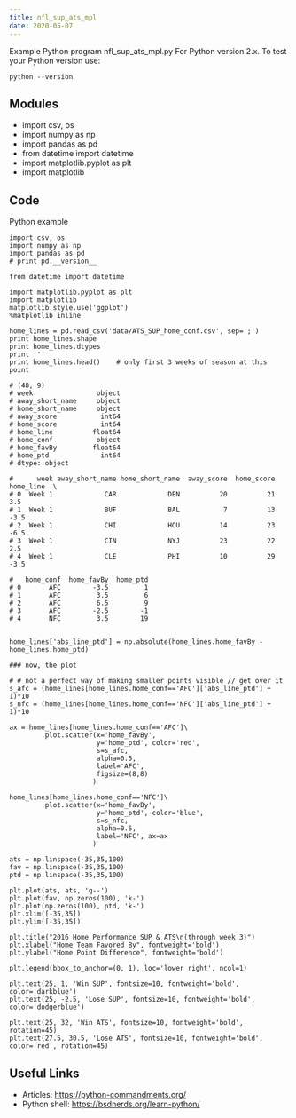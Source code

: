 ```yaml
---
title: nfl_sup_ats_mpl
date: 2020-05-07
---
```

Example Python program nfl_sup_ats_mpl.py
For Python version 2.x.
To test your Python version use:

    python --version

## Modules

* import csv, os
* import numpy as np
* import pandas as pd
* from datetime import datetime
* import matplotlib.pyplot as plt
* import matplotlib

## Code

Python example

    import csv, os
    import numpy as np
    import pandas as pd
    # print pd.__version__
    
    from datetime import datetime
    
    import matplotlib.pyplot as plt
    import matplotlib
    matplotlib.style.use('ggplot')
    %matplotlib inline
    
    home_lines = pd.read_csv('data/ATS_SUP_home_conf.csv', sep=';')
    print home_lines.shape
    print home_lines.dtypes
    print ''
    print home_lines.head()    # only first 3 weeks of season at this point
    
    # (48, 9)
    # week                object
    # away_short_name     object
    # home_short_name     object
    # away_score           int64
    # home_score           int64
    # home_line          float64
    # home_conf           object
    # home_favBy         float64
    # home_ptd             int64
    # dtype: object
    
    #      week away_short_name home_short_name  away_score  home_score  home_line  \
    # 0  Week 1             CAR             DEN          20          21        3.5   
    # 1  Week 1             BUF             BAL           7          13       -3.5   
    # 2  Week 1             CHI             HOU          14          23       -6.5   
    # 3  Week 1             CIN             NYJ          23          22        2.5   
    # 4  Week 1             CLE             PHI          10          29       -3.5   
    
    #   home_conf  home_favBy  home_ptd  
    # 0       AFC        -3.5         1  
    # 1       AFC         3.5         6  
    # 2       AFC         6.5         9  
    # 3       AFC        -2.5        -1  
    # 4       NFC         3.5        19 
    
    
    home_lines['abs_line_ptd'] = np.absolute(home_lines.home_favBy - home_lines.home_ptd)
    
    ### now, the plot
    
    # # not a perfect way of making smaller points visible // get over it
    s_afc = (home_lines[home_lines.home_conf=='AFC']['abs_line_ptd'] + 1)*10
    s_nfc = (home_lines[home_lines.home_conf=='NFC']['abs_line_ptd'] + 1)*10
    
    ax = home_lines[home_lines.home_conf=='AFC']\
            .plot.scatter(x='home_favBy', 
                          y='home_ptd', color='red',
                          s=s_afc,
                          alpha=0.5,
                          label='AFC',
                          figsize=(8,8)
                         )
        
    home_lines[home_lines.home_conf=='NFC']\
            .plot.scatter(x='home_favBy', 
                          y='home_ptd', color='blue',
                          s=s_nfc,
                          alpha=0.5,
                          label='NFC', ax=ax
                         )
    
    ats = np.linspace(-35,35,100)
    fav = np.linspace(-35,35,100)
    ptd = np.linspace(-35,35,100)
    
    plt.plot(ats, ats, 'g--')
    plt.plot(fav, np.zeros(100), 'k-')
    plt.plot(np.zeros(100), ptd, 'k-')
    plt.xlim([-35,35])
    plt.ylim([-35,35])
    
    plt.title("2016 Home Performance SUP & ATS\n(through week 3)")
    plt.xlabel("Home Team Favored By", fontweight='bold')
    plt.ylabel("Home Point Difference", fontweight='bold')
    
    plt.legend(bbox_to_anchor=(0, 1), loc='lower right', ncol=1)
    
    plt.text(25, 1, 'Win SUP', fontsize=10, fontweight='bold', color='darkblue')
    plt.text(25, -2.5, 'Lose SUP', fontsize=10, fontweight='bold', color='dodgerblue')
    
    plt.text(25, 32, 'Win ATS', fontsize=10, fontweight='bold', rotation=45)
    plt.text(27.5, 30.5, 'Lose ATS', fontsize=10, fontweight='bold', color='red', rotation=45)
    

## Useful Links

- Articles: https://python-commandments.org/
- Python shell: https://bsdnerds.org/learn-python/

